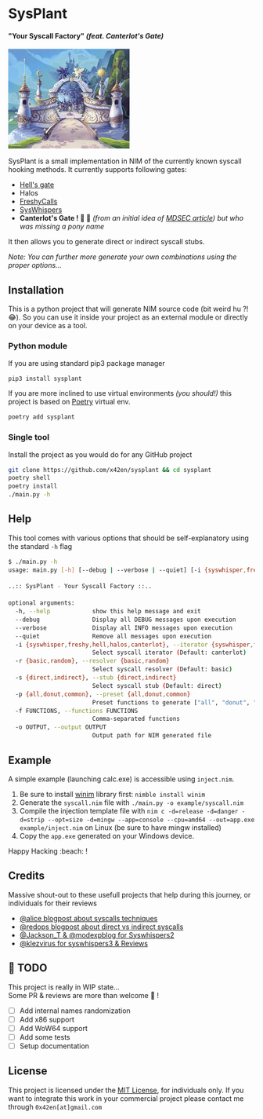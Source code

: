 # SysPlant
#### "Your Syscall Factory" *(feat. Canterlot's Gate)*

![Canterlot's Gate](pictures/canterlot.jpeg)

SysPlant is a small implementation in NIM of the currently known syscall hooking methods. It currently supports following gates:
- [Hell's gate](https://github.com/am0nsec/HellsGate)
- Halos
- [FreshyCalls](https://github.com/crummie5/FreshyCalls)
- [SysWhispers](https://github.com/crummie5/FreshyCalls)
- **Canterlot's Gate ! :unicorn: :rainbow:** *(from an initial idea of [MDSEC article](https://www.mdsec.co.uk/2022/04/resolving-system-service-numbers-using-the-exception-directory/)) but who was missing a pony name*
  
It then allows you to generate direct or indirect syscall stubs.  

*Note: You can further more generate your own combinations using the proper options...*

## Installation
This is a python project that will generate NIM source code (bit weird hu ?! :joy:). So you can use it inside your project as an external module or directly on your device as a tool.

### Python module
If you are using standard pip3 package manager
```sh
pip3 install sysplant
```

If you are more inclined to use virtual environments *(you should!)* this project is based on [Poetry](https://python-poetry.org/) virtual env.
```sh
poetry add sysplant
```

### Single tool
Install the project as you would do for any GitHub project
```sh
git clone https://github.com/x42en/sysplant && cd sysplant
poetry shell
poetry install
./main.py -h
```

## Help
This tool comes with various options that should be self-explanatory using the standard `-h` flag
```sh
$ ./main.py -h
usage: main.py [-h] [--debug | --verbose | --quiet] [-i {syswhisper,freshy,hell,halos,canterlot}] [-r {basic,random}] [-s {direct,indirect}] [-p {all,donut,common} | -f FUNCTIONS] -o OUTPUT

..:: SysPlant - Your Syscall Factory ::..

optional arguments:
  -h, --help            show this help message and exit
  --debug               Display all DEBUG messages upon execution
  --verbose             Display all INFO messages upon execution
  --quiet               Remove all messages upon execution
  -i {syswhisper,freshy,hell,halos,canterlot}, --iterator {syswhisper,freshy,hell,halos,canterlot}
                        Select syscall iterator (Default: canterlot)
  -r {basic,random}, --resolver {basic,random}
                        Select syscall resolver (Default: basic)
  -s {direct,indirect}, --stub {direct,indirect}
                        Select syscall stub (Default: direct)
  -p {all,donut,common}, --preset {all,donut,common}
                        Preset functions to generate ["all", "donut", "common"] (Default: common)
  -f FUNCTIONS, --functions FUNCTIONS
                        Comma-separated functions
  -o OUTPUT, --output OUTPUT
                        Output path for NIM generated file
```

## Example
A simple example (launching calc.exe) is accessible using `inject.nim`.  
1. Be sure to install [winim](https://github.com/khchen/winim) library first: `nimble install winim`
2. Generate the `syscall.nim` file with `./main.py -o example/syscall.nim`
3. Compile the injection template file with `nim c -d=release -d=danger -d=strip --opt=size -d=mingw --app=console --cpu=amd64 --out=app.exe example/inject.nim` on Linux (be sure to have mingw installed)
4. Copy the `app.exe` generated on your Windows device.

Happy Hacking :beach: !

## Credits
Massive shout-out to these usefull projects that help during this journey, or individuals for their reviews
- [@alice blogpost about syscalls techniques](https://alice.climent-pommeret.red/posts/direct-syscalls-hells-halos-syswhispers2/)
- [@redops blogpost about direct vs indirect syscalls](https://redops.at/en/blog/direct-syscalls-a-journey-from-high-to-low)
- [@Jackson_T & @modexpblog for Syswhispers2](https://github.com/jthuraisamy/SysWhispers2)
- [@klezvirus for syswhispers3 & Reviews](https://github.com/klezVirus/SysWhispers3)

## :construction: TODO
This project is really in WIP state...  
Some PR & reviews are more than welcome :tada: !
- [ ] Add internal names randomization
- [ ] Add x86 support
- [ ] Add WoW64 support
- [ ] Add some tests
- [ ] Setup documentation

## License
This project is licensed under the [MIT License](https://www.tldrlegal.com/license/mit-license), for individuals only. If you want to integrate this work in your commercial project please contact me through `0x42en[at]gmail.com`